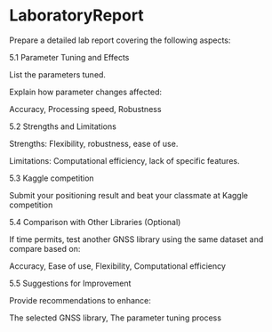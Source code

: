 # LaboratoryReport

Prepare a detailed lab report covering the following aspects:

5.1 Parameter Tuning and Effects

List the parameters tuned.

Explain how parameter changes affected:

Accuracy,
Processing speed,
Robustness

5.2 Strengths and Limitations

Strengths: Flexibility, robustness, ease of use.

Limitations: Computational efficiency, lack of specific features.

5.3 Kaggle competition

Submit your positioning result and beat your classmate at Kaggle competition

5.4 Comparison with Other Libraries (Optional)

If time permits, test another GNSS library using the same dataset and compare based on:

Accuracy,
Ease of use,
Flexibility,
Computational efficiency

5.5 Suggestions for Improvement

Provide recommendations to enhance:

The selected GNSS library,
The parameter tuning process
